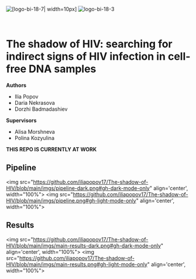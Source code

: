 ![[logo-bi-18-7| width=10px]](https://user-images.githubusercontent.com/90496643/169656572-a93ad3c6-2e70-481a-b749-470e02f84e7e.svg#gh-dark-mode-only)
![logo-bi-18-3](https://user-images.githubusercontent.com/90496643/169656574-08b10a55-abe4-401b-bdd2-c9518c4c4f38.svg#gh-light-mode-only)

</br>

# The shadow of HIV: searching for indirect signs of HIV infection in cell-free DNA samples

**Authors**  
- Ilia Popov
- Daria Nekrasova
- Dorzhi Badmadashiev


**Supervisors**
- Alisa Morshneva
- Polina Kozyulina

**THIS REPO IS CURRENTLY AT WORK**

## Pipeline

<img src="https://github.com/iliapopov17/The-shadow-of-HIV/blob/main/imgs/pipeline-dark.png#gh-dark-mode-only" align='center', width="100%">
<img src="https://github.com/iliapopov17/The-shadow-of-HIV/blob/main/imgs/pipeline.png#gh-light-mode-only" align='center', width="100%">

## Results

<img src="https://github.com/iliapopov17/The-shadow-of-HIV/blob/main/imgs/main-results-dark.png#gh-dark-mode-only" align='center', width="100%">
<img src="https://github.com/iliapopov17/The-shadow-of-HIV/blob/main/imgs/main-results.png#gh-light-mode-only" align='center', width="100%">
